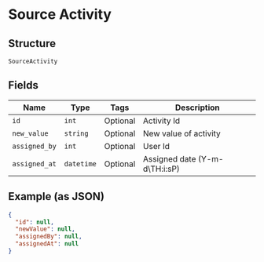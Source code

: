 
# Source Activity

## Structure

`SourceActivity`

## Fields

| Name | Type | Tags | Description |
|  --- | --- | --- | --- |
| `id` | `int` | Optional | Activity Id |
| `new_value` | `string` | Optional | New value of activity |
| `assigned_by` | `int` | Optional | User Id |
| `assigned_at` | `datetime` | Optional | Assigned date (Y-m-d\TH:i:sP) |

## Example (as JSON)

```json
{
  "id": null,
  "newValue": null,
  "assignedBy": null,
  "assignedAt": null
}
```

